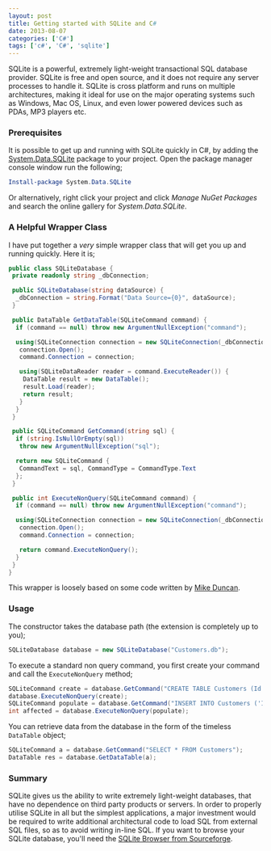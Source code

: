 ```yaml
---
layout: post
title: Getting started with SQLite and C#
date: 2013-08-07
categories: ['C#']
tags: ['c#', 'C#', 'sqlite']
---
```


SQLite is a powerful, extremely light-weight transactional SQL database provider. SQLite is free and open source, and it does not require any server processes to handle it. SQLite is cross platform and runs on multiple architectures, making it ideal for use on the major operating systems such as Windows, Mac OS, Linux, and even lower powered devices such as PDAs, MP3 players etc.

### Prerequisites

It is possible to get up and running with SQLite quickly in C#, by adding the [System.Data.SQLite](http://www.nuget.org/packages/System.Data.SQLite 'System.Data.SQLite') package to your project. Open the package manager console window run the following;

```powershell
Install-package System.Data.SQLite
```

Or alternatively, right click your project and click _Manage NuGet Packages_ and search the online gallery for _System.Data.SQLite_.

### A Helpful Wrapper Class

I have put together a _very_ simple wrapper class that will get you up and running quickly. Here it is;

```csharp
public class SQLiteDatabase {
 private readonly string _dbConnection;

 public SQLiteDatabase(string dataSource) {
  _dbConnection = string.Format("Data Source={0}", dataSource);
 }

 public DataTable GetDataTable(SQLiteCommand command) {
  if (command == null) throw new ArgumentNullException("command");

  using(SQLiteConnection connection = new SQLiteConnection(_dbConnection)) {
   connection.Open();
   command.Connection = connection;

   using(SQLiteDataReader reader = command.ExecuteReader()) {
    DataTable result = new DataTable();
    result.Load(reader);
    return result;
   }
  }
 }

 public SQLiteCommand GetCommand(string sql) {
  if (string.IsNullOrEmpty(sql))
   throw new ArgumentNullException("sql");

  return new SQLiteCommand {
   CommandText = sql, CommandType = CommandType.Text
  };
 }

 public int ExecuteNonQuery(SQLiteCommand command) {
  if (command == null) throw new ArgumentNullException("command");

  using(SQLiteConnection connection = new SQLiteConnection(_dbConnection)) {
   connection.Open();
   command.Connection = connection;

   return command.ExecuteNonQuery();
  }
 }
}
```

This wrapper is loosely based on some code written by [Mike Duncan](http://www.mikeduncan.com/ 'Mike Duncan').

### Usage

The constructor takes the database path (the extension is completely up to you);

```csharp
SQLiteDatabase database = new SQLiteDatabase("Customers.db");
```

To execute a standard non query command, you first create your command and call the `ExecuteNonQuery` method;

```csharp
SQLiteCommand create = database.GetCommand("CREATE TABLE Customers (Id int PRIMARY KEY, Name nvarchar(256), Address nvarchar(256), PostCode nvarchar(256))");
database.ExecuteNonQuery(create);
SQLiteCommand populate = database.GetCommand("INSERT INTO Customers ('Id', 'Name', 'Address', 'PostCode') VALUES (1, 'Jon Preece', 'My House', 'NN11NN')");
int affected = database.ExecuteNonQuery(populate);
```

You can retrieve data from the database in the form of the timeless `DataTable` object;

```csharp
SQLiteCommand a = database.GetCommand("SELECT * FROM Customers");
DataTable res = database.GetDataTable(a);
```

### Summary

SQLite gives us the ability to write extremely light-weight databases, that have no dependence on third party products or servers. In order to properly utilise SQLite in all but the simplest applications, a major investment would be required to write additional architectural code to load SQL from external SQL files, so as to avoid writing in-line SQL. If you want to browse your SQLite database, you'll need the [SQLite Browser from Sourceforge](http://sourceforge.net/projects/sqlitebrowser/ 'SQLite Browser').
